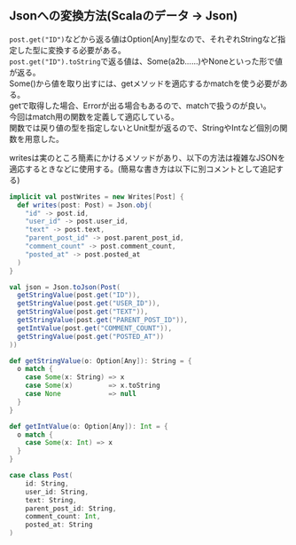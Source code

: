 ## Jsonへの変換方法(Scalaのデータ -> Json)
`post.get("ID")`などから返る値はOption[Any]型なので、それぞれStringなど指定した型に変換する必要がある。  
`post.get("ID").toString`で返る値は、Some(a2b......)やNoneといった形で値が返る。  
Some()から値を取り出すには、getメソッドを適応するかmatchを使う必要がある。  
getで取得した場合、Errorが出る場合もあるので、matchで扱うのが良い。  
今回はmatch用の関数を定義して適応している。  
関数では戻り値の型を指定しないとUnit型が返るので、StringやIntなど個別の関数を用意した。  

writesは実のところ簡素にかけるメソッドがあり、以下の方法は複雑なJSONを適応するときなどに使用する。(簡易な書き方は以下に別コメントとして追記する)  

```scala
implicit val postWrites = new Writes[Post] {
  def writes(post: Post) = Json.obj(
    "id" -> post.id,
    "user_id" -> post.user_id,
    "text" -> post.text,
    "parent_post_id" -> post.parent_post_id,
    "comment_count" -> post.comment_count,
    "posted_at" -> post.posted_at
  )
}

val json = Json.toJson(Post(
  getStringValue(post.get("ID")),
  getStringValue(post.get("USER_ID")),
  getStringValue(post.get("TEXT")),
  getStringValue(post.get("PARENT_POST_ID")),
  getIntValue(post.get("COMMENT_COUNT")),
  getStringValue(post.get("POSTED_AT"))
))

def getStringValue(o: Option[Any]): String = {
  o match {
    case Some(x: String) => x
    case Some(x)         => x.toString
    case None            => null
  }
}

def getIntValue(o: Option[Any]): Int = {
  o match {
    case Some(x: Int) => x
  }
}

case class Post(
    id: String,
    user_id: String,
    text: String,
    parent_post_id: String,
    comment_count: Int,
    posted_at: String
)
```
